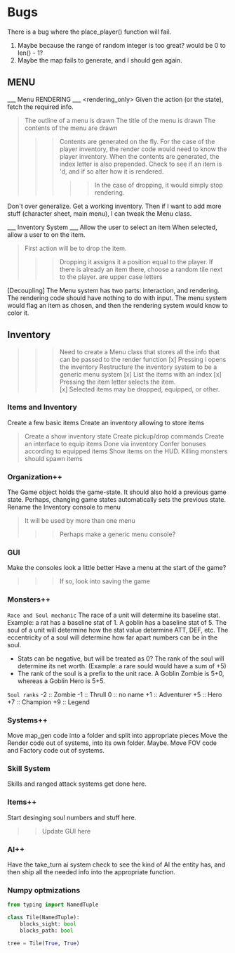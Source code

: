 # Bugs

There is a bug where the place_player() function will fail.
1) Maybe because the range of random integer is too great? would be 0 to len() - 1?
2) Maybe the map fails to generate, and I should gen again.

## MENU

___ Menu RENDERING ___
<rendering_only>
Given the action (or the state), fetch the required info.
> The outline of a menu is drawn
> The title of the menu is drawn
> The contents of the menu are drawn
>>> Contents are generated on the fly. For the case of the player inventory, the render code would need to know the player inventory.
>>> When the contents are generated, the index letter is also prepended.
>>> Check to see if an item is <act>'d, and if so alter how it is rendered.
>>>>> In the case of dropping, it would simply stop rendering.

<reminder> Don't over generalize. Get a working inventory. Then if I want to add more stuff (character sheet, main menu), I can tweak the Menu class.

___ Inventory System ___
Allow the user to select an item
When selected, allow a user to <act> on the item. 
> First action will be to drop the item.
>>> Dropping it assigns it a position equal to the player. If there is already an item there, choose a random tile next to the player.
<actions> are upper case letters

[Decoupling]
The Menu system has two parts: interaction, and rendering.
The rendering code should have nothing to do with input.
The menu system would flag an item as chosen, and then the rendering system would know to color it.

## Inventory
>>> Need to create a Menu class that stores all the info that can be passed to the render function
[x] Pressing i opens the inventory
>>> Restructure the inventory system to be a generic menu system
[x] List the items with an index
[x] Pressing the item letter selects the item.    
[x] Selected items may be dropped, equipped, or other.

### Items and Inventory
Create a few basic items
Create an inventory allowing to store items
> Create a show inventory state
> Create pickup/drop commands
Create an interface to equip items
> Done via inventory
Confer bonuses according to equipped items
Show items on the HUD.
Killing monsters should spawn items

### Organization++
The Game object holds the game-state. It should also hold a previous game state. Perhaps, changing game states automatically sets the previous state.
Rename the Inventory console to menu
> It will be used by more than one menu
>>> Perhaps make a generic menu console?

### GUI
Make the consoles look a little better
Have a menu at the start of the game?
>>> If so, look into saving the game

### Monsters++
` Race and Soul mechanic `
The race of a unit will determine its baseline stat. Example: a rat has a baseline stat of 1. A goblin has a baseline stat of 5.
The soul of a unit will determine how the stat value determine ATT, DEF, etc.
The eccentricity of a soul will determine how far apart numbers can be in the soul.
* Stats can be negative, but will be treated as 0?
The rank of the soul will determine its net worth. (Example: a rare sould would have a sum of +5) 
* The rank of the soul is a prefix to the unit race. A Goblin Zombie is 5+0, whereas a Goblin Hero is 5+5. 

` Soul ranks `
-2 :: Zombie
-1 :: Thrull
 0 :: no name
+1 :: Adventurer
+5 :: Hero
+7 :: Champion
+9 :: Legend

### Systems++
Move map_gen code into a folder and split into appropriate pieces
Move the Render code out of systems, into its own folder. Maybe.
Move FOV code and Factory code out of systems.

### Skill System
Skills and ranged attack systems get done here.

### Items++
Start desinging soul numbers and stuff here.
>> Update GUI here

### AI++
Have the take_turn ai system check to see the kind of AI the entity has, and then ship all the needed info into the appropriate function.

### Numpy optmizations

```py
from typing import NamedTuple

class Tile(NamedTuple):
    blocks_sight: bool
    blocks_path: bool

tree = Tile(True, True)
```